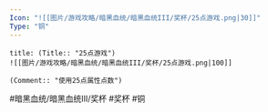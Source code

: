 ```yaml
---
Icon: "![[图片/游戏攻略/暗黑血统/暗黑血统III/奖杯/25点游戏.png|30]]"
Type: "铜"
---
```

```ad-common-bronze-trophy
title: (Title:: "25点游戏")
![[图片/游戏攻略/暗黑血统/暗黑血统III/奖杯/25点游戏.png|100]]

(Comment:: "使用25点属性点数")
```

#暗黑血统/暗黑血统III/奖杯 #奖杯 #铜

